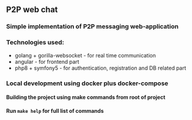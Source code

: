 ## P2P web chat
### Simple implementation of P2P messaging web-application
### Technologies used:

- golang + gorilla-websocket - for real time communication
- angular - for frontend part
- php8 + symfony5 - for authentication, registration and DB related part

### Local development using docker plus docker-compose
#### Building the project using make commands from root of project
#### Run `make help` for full list of commands
